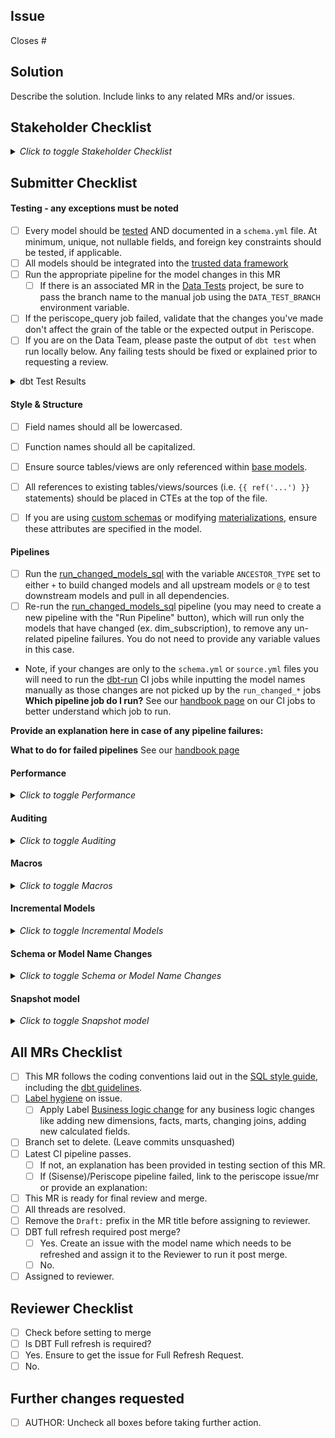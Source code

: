 <!---
  Use this template when making consequential changes to the `/transform` directory,
  including changes to dbt models, tests, seeds, and docs.
--->

## Issue
<!--- Link the Issue this MR closes --->
Closes #

## Solution

Describe the solution. Include links to any related MRs and/or issues.

## Stakeholder Checklist
<details>
<summary><i>Click to toggle Stakeholder Checklist</i></summary>
If you are the person who will be using this data and/or the dashboard it depends on, please fill out this section.

- [ ] Does the dbt model change provide the requested data? 
- [ ] Does the dbt model change provide accurate data?
</details>

## Submitter Checklist

#### Testing - any exceptions must be noted

- [ ] Every model should be [tested](https://docs.getdbt.com/docs/testing-and-documentation) AND documented in a `schema.yml` file. At minimum, unique, not nullable fields, and foreign key constraints should be tested, if applicable.
- [ ] All models should be integrated into the [trusted data framework](https://about.gitlab.com/handbook/business-technology/data-team/platform/#tdf)
- [ ] Run the appropriate pipeline for the model changes in this MR
  - [ ] If there is an associated MR in the [Data Tests](https://gitlab.com/gitlab-data/data-tests) project, be sure to pass the branch name to the manual job using the `DATA_TEST_BRANCH` environment variable.
- [ ] If the periscope_query job failed, validate that the changes you've made don't affect the grain of the table or the expected output in Periscope.
- [ ] If you are on the Data Team, please paste the output of `dbt test` when run locally below. Any failing tests should be fixed or explained prior to requesting a review.

<details>
<summary> dbt Test Results </summary>

<pre><code>

Paste the results of dbt test here, including the command.

</code></pre>

</details>

#### Style & Structure

- [ ] Field names should all be lowercased.
- [ ] Function names should all be capitalized.
- [ ] Ensure source tables/views are only referenced within [base models](https://about.gitlab.com/handbook/business-ops/data-team/platform/sql-style-guide/#base-models).
- [ ] All references to existing tables/views/sources (i.e. `{{ ref('...') }}` statements) should be placed in CTEs at the top of the file.
- [ ] If you are using [custom schemas](https://docs.getdbt.com/docs/using-custom-schemas) or modifying [materializations](https://docs.getdbt.com/docs/materializations), ensure these attributes are specified in the model.


#### Pipelines

* [ ] Run the [run_changed_models_sql](https://about.gitlab.com/handbook/business-technology/data-team/platform/ci-jobs/#%EF%B8%8Frun_changed_models_sql) with the variable `ANCESTOR_TYPE` set to either `+` to build changed models and all upstream models or `@` to test downstream models and pull in all dependencies. 
* [ ] Re-run the [run_changed_models_sql](https://about.gitlab.com/handbook/business-technology/data-team/platform/ci-jobs/#%EF%B8%8Frun_changed_models_sql) pipeline (you may need to create a new pipeline with the "Run Pipeline" button), which will run only the models that have changed (ex. dim_subscription), to remove any un-related pipeline failures.  You do not need to provide any variable values in this case.
* Note, if your changes are only to the `schema.yml` or `source.yml` files you will need to run the [dbt-run](https://about.gitlab.com/handbook/business-technology/data-team/platform/ci-jobs/#%EF%B8%8F-dbt-run) CI jobs while inputting the model names manually as those changes are not picked up by the `run_changed_*` jobs
**Which pipeline job do I run?** See our [handbook page](https://about.gitlab.com/handbook/business-ops/data-team/platform/ci-jobs/) on our CI jobs to better understand which job to run.

**Provide an explanation here in case of any pipeline failures:**
<!--- explanation per pipeline failure and indicate why this is accepted ---> 


**What to do for failed pipelines** See our [handbook page](https://about.gitlab.com/handbook/business-ops/data-team/platform/ci-jobs/#what-to-do-if-a-pipeline-fails) 

#### Performance
<details>
<summary><i>Click to toggle Performance</i></summary>

- [ ] Using the [dbt Model Performance runbook](https://gitlab.com/gitlab-data/runbooks/-/blob/main/dbt_performance/model_build_performance.md) retrieve the performance categories for any changed or new models.
- [ ] Follow the [guidelines](https://about.gitlab.com/handbook/business-technology/data-team/platform/dbt-guide/#guidance-for-checking-model-performance) in the handbook for improving the performance as needed.

<details>
<summary> Performance Categories Table </summary>

| Model Name | Run Time Category | Size Category | Efficiency Category |
|------------|-------------------|---------------|---------------------|
|            |                   |               |                     |

</details>
</details>

#### Auditing
<details>
<summary><i>Click to toggle Auditing</i></summary>
What are you using to audit your results are accurate If you have an existing report/dashboard/dataset as reference, please provide your query used to validate the results of your model changes. If this is the first iteration of a model or validation is otherwise out of scope, please provide additional context.

- [ ] Have you updated the values in any `dbt_audit` macros that you're referencing?

<details>
<summary> Paste query and results here </summary>

<pre><code>

Example: You might be looking at the count of opportunities before and after, if you're editing the opportunity model.

</code></pre>
</details>
</details>

#### Macros

<details>
<summary><i>Click to toggle Macros</i></summary>

  - [ ] Does this MR utilize [macros](https://docs.getdbt.com/docs/macros)?
  - [ ] This MR contains new macros. Follow the naming convention (file name matches macro name) and document in the `macros.yml` file
</details>

#### Incremental Models

<details>
<summary><i>Click to toggle Incremental Models</i></summary>

- [ ] Does this MR contain an [incremental model](https://docs.getdbt.com/docs/configuring-incremental-models#section-how-do-i-use-the-incremental-materialization-)?
  - [ ] If the MR adds/renames columns to a specific model, a `dbt run --full-refresh` will be needed after merging the MR. Please, add it to the Reviewer Checklist to warn them that this step is required.
</details>

#### Schema or Model Name Changes
<details>
<summary><i>Click to toggle Schema or Model Name Changes</i></summary>

- [ ] Does this MR change the **schema** or **model name** of any existing models?
  - [ ] Create an issue to change all existing periscope reporting to reference the new schema/name.
  - [ ] After merging, ensure the old model is dropped from snowflake. This can be done by creating an issue specifying the tables/models to be dropped and assiging to a snowflake admin.
- [ ] Does this MR introduce a new **schema**?
  - [ ] Create the schema using the corresponding role (on `RAW` using the `LOADER` role, on `PREP` and `PROD` using the `TRANSFORMER` role)
  - [ ] Run the Monte Carlo permissions script (documented in the [Handbook](https://about.gitlab.com/handbook/business-technology/data-team/platform/monte-carlo/#note-on-dwh-permissions) and located in MC's official docs) with the corresponding database name as a parameter, for the permissions on this schema to be granted to the `data_observability` role
</details>

#### Snapshot model
<details>
<summary><i>Click to toggle Snapshot model</i></summary>

- [ ] Is this MR creating or renaming a snapshot model?
- [ ] Does it concern Gitlab.com data?
  - [ ] Make sure its captured into the selection criteria of the [GDPR deletion](https://gitlab.com/gitlab-data/analytics/-/blob/master/transform/snowflake-dbt/macros/warehouse/gdpr_delete_gitlab_dotcom.sql) macro for GitLab.com data.
</details>

## All MRs Checklist
- [ ] This MR follows the coding conventions laid out in the [SQL style guide](https://about.gitlab.com/handbook/business-ops/data-team/platform/sql-style-guide/), including the [dbt guidelines](https://about.gitlab.com/handbook/business-ops/data-team/platform/sql-style-guide/#dbt-guidelines).
- [ ] [Label hygiene](https://about.gitlab.com/handbook/business-ops/data-team/how-we-work/#issue-labeling) on issue.
  - [ ] Apply Label [Business logic change](https://gitlab.com/gitlab-data/analytics/-/labels?subscribed=&search=business+logic+change) for any business logic changes like adding new dimensions, facts, marts, changing joins, adding new calculated fields.
- [ ] Branch set to delete. (Leave commits unsquashed)
- [ ] Latest CI pipeline passes.
  - [ ] If not, an explanation has been provided in testing section of this MR.
  - [ ] If (Sisense)/Periscope pipeline failed, link to the periscope issue/mr or provide an explanation:  
- [ ] This MR is ready for final review and merge.
- [ ] All threads are resolved.
- [ ] Remove the `Draft:` prefix in the MR title before assigning to reviewer.
- [ ] DBT full refresh required post merge?
  - [ ] Yes. Create an issue with the model name which needs to be refreshed and assign it to the Reviewer to run it post merge. 
  - [ ] No.
- [ ] Assigned to reviewer.

## Reviewer Checklist
- [ ]  Check before setting to merge
- [ ]  Is DBT Full refresh is required?
  - [ ] Yes. Ensure to get the issue for Full Refresh Request. 
  - [ ] No.

## Further changes requested
* [ ]  AUTHOR: Uncheck all boxes before taking further action.
